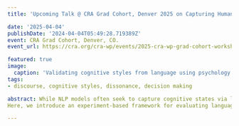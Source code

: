 ```yaml
---
title: 'Upcoming Talk @ CRA Grad Cohort, Denver 2025 on Capturing Human Cognitive Styles with Language: Towards an Experimental Evaluation Paradigm.'

date: '2025-04-04'
publishDate: '2024-04-04T05:49:28.719389Z'
event: CRA Grad Cohort, Denver, CO.
event_url: https://cra.org/cra-wp/events/2025-cra-wp-grad-cohort-workshops/

featured: true
image:
  caption: 'Validating cognitive styles from language using psychology experiments. '
tags: 
- discourse, cognitive styles, dissonance, decision making

abstract: While NLP models often seek to capture cognitive states via language, the validity of predicted states is determined by comparing them to annotations created without access the cognitive states of the authors. In behavioral sciences, cognitive states are instead measured via experiments. 
Here, we introduce an experiment-based framework for evaluating language-based cognitive style models against human behavior. We explore the phenomenon of decision making, and its relationship to the linguistic style of an individual talking about a recent decision they made. The participants then follow a classical decision-making experiment that captures their cognitive style, determined by how preferences change during a decision exercise. We find that language features, intended to capture cognitive style, can predict participants' decision style with moderate-to-high accuracy (AUC ~ 0.8), demonstrating that cognitive style can be partly captured and revealed by discourse patterns.

---
```

